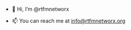- 👋 Hi, I’m @rtfmnetworx

- 📫 You can reach me at info@rtfmnetworx.org

<!---
rtfmnetworx/rtfmnetworx is a ✨ special ✨ repository because its `README.md` (this file) appears on your GitHub profile.
You can click the Preview link to take a look at your changes.
--->
